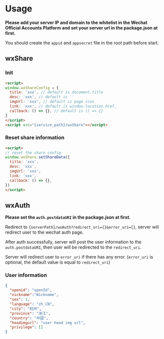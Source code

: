 # Usage

**Please add your server IP and domain to the whitelist in the Wechat Official Accounts Platform and set your server url in the package.json at first.**

You should create the `appid` and `appsecret` file in the root path before start.

## wxShare

### Init

```html
<script>
window.wxShareConfig = {
  title: 'xxx', // default is document.title
  desc: 'xxx', // default is ''
  imgUrl: 'xxx', // default is page icon
  link: 'xxx', // default is window.location.href,
  callback: () => {}, // default is () => {}
}
</script>
<script src="{service_path}/wxShare"></script>
```

### Reset share information

```html
<script>
// reset the share config
window.wxShare.setShareData({
  title: 'xxx',
  desc: 'xxx',
  imgUrl: 'xxx',
  link: 'xxx',
  callback: () => {},
})
</script>
```

## wxAuth

**Please set the `auth.postdataURI` in the package.json at first.**

Redirect to `{serverPath}/wxAuth?redirect_uri={}&error_uri={}`, server will redirect user to the wechat auth page.

After auth successfully, server will post the user information to the `auth.postdataURI`, then user will be redirected to the `redirect_uri`.

Server will redirect user to `error_uri` if there has any error. (`error_uri` is optional, the default value is equal to `redirect_uri`)

### User information

```json
{
  "openid": "openId",
  "nickname":"Nickname",
  "sex": 1,
  "language": "zh_CN",
  "city": "杭州",
  "province": "浙江",
  "country": "中国",
  "headimgurl": "user head img url",
  "privilege": []
}
```
